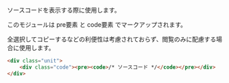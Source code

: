 ソースコードを表示する際に使用します。

このモジュールは pre要素 と code要素 でマークアップされます。

全選択してコピーするなどの利便性は考慮されておらず、閲覧のみに配慮する場合に使用します。

```html
<div class="unit">
	<div class="code"><pre><code>/* ソースコード */</code></pre></div>
</div>
```
